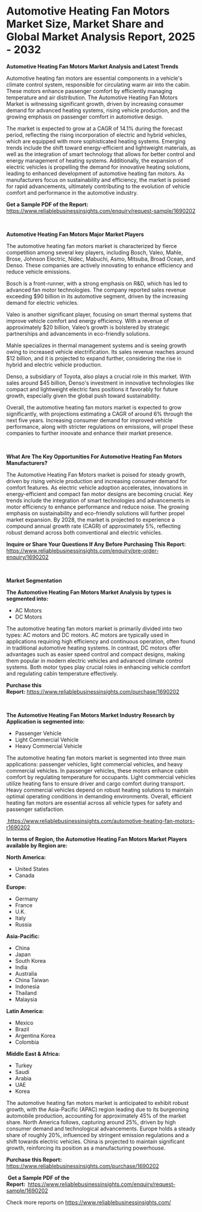 <p><h1>Automotive Heating Fan Motors Market Size, Market Share and Global Market Analysis Report, 2025 - 2032</h1></p><p><strong>Automotive Heating Fan Motors Market Analysis and Latest Trends</strong></p>
<p><p>Automotive heating fan motors are essential components in a vehicle's climate control system, responsible for circulating warm air into the cabin. These motors enhance passenger comfort by efficiently managing temperature and air distribution. The Automotive Heating Fan Motors Market is witnessing significant growth, driven by increasing consumer demand for advanced heating systems, rising vehicle production, and the growing emphasis on passenger comfort in automotive design.</p><p>The market is expected to grow at a CAGR of 14.1% during the forecast period, reflecting the rising incorporation of electric and hybrid vehicles, which are equipped with more sophisticated heating systems. Emerging trends include the shift toward energy-efficient and lightweight materials, as well as the integration of smart technology that allows for better control and energy management of heating systems. Additionally, the expansion of electric vehicles is propelling the demand for innovative heating solutions, leading to enhanced development of automotive heating fan motors. As manufacturers focus on sustainability and efficiency, the market is poised for rapid advancements, ultimately contributing to the evolution of vehicle comfort and performance in the automotive industry.</p></p>
<p><strong>Get a Sample PDF of the Report:&nbsp;</strong> <a href="https://www.reliablebusinessinsights.com/enquiry/request-sample/1690202?utm_campaign=3080&utm_medium=2&utm_source=Github&utm_content=ia&utm_term=26032025&utm_id=automotive-heating-fan-motors">https://www.reliablebusinessinsights.com/enquiry/request-sample/1690202</a></p>
<p>&nbsp;</p>
<p><strong>Automotive Heating Fan Motors Major Market Players</strong></p>
<p><p>The automotive heating fan motors market is characterized by fierce competition among several key players, including Bosch, Valeo, Mahle, Brose, Johnson Electric, Nidec, Mabuchi, Asmo, Mitsuba, Broad Ocean, and Denso. These companies are actively innovating to enhance efficiency and reduce vehicle emissions.</p><p>Bosch is a front-runner, with a strong emphasis on R&D, which has led to advanced fan motor technologies. The company reported sales revenue exceeding $90 billion in its automotive segment, driven by the increasing demand for electric vehicles.</p><p>Valeo is another significant player, focusing on smart thermal systems that improve vehicle comfort and energy efficiency. With a revenue of approximately $20 billion, Valeo’s growth is bolstered by strategic partnerships and advancements in eco-friendly solutions.</p><p>Mahle specializes in thermal management systems and is seeing growth owing to increased vehicle electrification. Its sales revenue reaches around $12 billion, and it is projected to expand further, considering the rise in hybrid and electric vehicle production.</p><p>Denso, a subsidiary of Toyota, also plays a crucial role in this market. With sales around $45 billion, Denso's investment in innovative technologies like compact and lightweight electric fans positions it favorably for future growth, especially given the global push toward sustainability.</p><p>Overall, the automotive heating fan motors market is expected to grow significantly, with projections estimating a CAGR of around 6% through the next five years. Increasing consumer demand for improved vehicle performance, along with stricter regulations on emissions, will propel these companies to further innovate and enhance their market presence.</p></p>
<p>&nbsp;</p>
<p><strong>What Are The Key Opportunities For Automotive Heating Fan Motors Manufacturers?</strong></p>
<p><p>The Automotive Heating Fan Motors market is poised for steady growth, driven by rising vehicle production and increasing consumer demand for comfort features. As electric vehicle adoption accelerates, innovations in energy-efficient and compact fan motor designs are becoming crucial. Key trends include the integration of smart technologies and advancements in motor efficiency to enhance performance and reduce noise. The growing emphasis on sustainability and eco-friendly solutions will further propel market expansion. By 2028, the market is projected to experience a compound annual growth rate (CAGR) of approximately 5%, reflecting robust demand across both conventional and electric vehicles.</p></p>
<p><strong>Inquire or Share Your Questions If Any Before Purchasing This Report:</strong> <a href="https://www.reliablebusinessinsights.com/enquiry/pre-order-enquiry/1690202?utm_campaign=3080&utm_medium=2&utm_source=Github&utm_content=ia&utm_term=26032025&utm_id=automotive-heating-fan-motors">https://www.reliablebusinessinsights.com/enquiry/pre-order-enquiry/1690202</a></p>
<p>&nbsp;</p>
<p><strong>Market Segmentation</strong></p>
<p><strong>The Automotive Heating Fan Motors Market Analysis by types is segmented into:</strong></p>
<p><ul><li>AC Motors</li><li>DC Motors</li></ul></p>
<p><p>The automotive heating fan motors market is primarily divided into two types: AC motors and DC motors. AC motors are typically used in applications requiring high efficiency and continuous operation, often found in traditional automotive heating systems. In contrast, DC motors offer advantages such as easier speed control and compact designs, making them popular in modern electric vehicles and advanced climate control systems. Both motor types play crucial roles in enhancing vehicle comfort and regulating cabin temperature effectively.</p></p>
<p><strong>Purchase this Report:&nbsp;</strong><a href="https://www.reliablebusinessinsights.com/purchase/1690202?utm_campaign=3080&utm_medium=2&utm_source=Github&utm_content=ia&utm_term=26032025&utm_id=automotive-heating-fan-motors">https://www.reliablebusinessinsights.com/purchase/1690202</a></p>
<p>&nbsp;</p>
<p><strong>The Automotive Heating Fan Motors Market Industry Research by Application is segmented into:</strong></p>
<p><ul><li>Passenger Vehicle</li><li>Light Commercial Vehicle</li><li>Heavy Commercial Vehicle</li></ul></p>
<p><p>The automotive heating fan motors market is segmented into three main applications: passenger vehicles, light commercial vehicles, and heavy commercial vehicles. In passenger vehicles, these motors enhance cabin comfort by regulating temperature for occupants. Light commercial vehicles utilize heating fans to ensure driver and cargo comfort during transport. Heavy commercial vehicles depend on robust heating solutions to maintain optimal operating conditions in demanding environments. Overall, efficient heating fan motors are essential across all vehicle types for safety and passenger satisfaction.</p></p>
<p><a href="https://www.reliablebusinessinsights.com/automotive-heating-fan-motors-r1690202?utm_campaign=3080&utm_medium=2&utm_source=Github&utm_content=ia&utm_term=26032025&utm_id=automotive-heating-fan-motors">&nbsp;https://www.reliablebusinessinsights.com/automotive-heating-fan-motors-r1690202</a></p>
<p><strong>In terms of Region, the Automotive Heating Fan Motors Market Players available by Region are:</strong></p>
<p>
    <p> <strong> North America: </strong>
        <ul>
            <li>United States</li>
            <li>Canada</li>
        </ul>
        </p> 
    <p> <strong> Europe: </strong>
        <ul>
            <li>Germany</li>
            <li>France</li>
            <li>U.K.</li>
            <li>Italy</li>
            <li>Russia</li>
        </ul>
        </p> 
    <p> <strong> Asia-Pacific: </strong>
        <ul>
            <li>China</li>
            <li>Japan</li>
            <li>South Korea</li>
            <li>India</li>
            <li>Australia</li>
            <li>China Taiwan</li>
            <li>Indonesia</li>
            <li>Thailand</li>
            <li>Malaysia</li>
        </ul>
        </p> 
    <p> <strong> Latin America: </strong>
        <ul>
            <li>Mexico</li>
            <li>Brazil</li>
            <li>Argentina Korea</li>
            <li>Colombia</li>
        </ul>
        </p> 
    <p> <strong> Middle East & Africa: </strong>
        <ul>
            <li>Turkey</li>
            <li>Saudi</li>
            <li>Arabia</li>
            <li>UAE</li>
            <li>Korea</li>
        </ul>
    </p>
    </p>
<p><p>The automotive heating fan motors market is anticipated to exhibit robust growth, with the Asia-Pacific (APAC) region leading due to its burgeoning automobile production, accounting for approximately 45% of the market share. North America follows, capturing around 25%, driven by high consumer demand and technological advancements. Europe holds a steady share of roughly 20%, influenced by stringent emission regulations and a shift towards electric vehicles. China is projected to maintain significant growth, reinforcing its position as a manufacturing powerhouse.</p></p>
<p><strong>Purchase this Report: </strong><a href="https://www.reliablebusinessinsights.com/purchase/1690202?utm_campaign=3080&utm_medium=2&utm_source=Github&utm_content=ia&utm_term=26032025&utm_id=automotive-heating-fan-motors">https://www.reliablebusinessinsights.com/purchase/1690202</a></p>
<p>&nbsp;<strong>Get a Sample PDF of the Report:&nbsp;&nbsp;</strong><a href="https://www.reliablebusinessinsights.com/enquiry/request-sample/1690202?utm_campaign=3080&utm_medium=2&utm_source=Github&utm_content=ia&utm_term=26032025&utm_id=automotive-heating-fan-motors">https://www.reliablebusinessinsights.com/enquiry/request-sample/1690202</a></p>
<p><strong></strong></p>
<p>Check more reports on <a href="https://www.reliablebusinessinsights.com/?utm_campaign=3080&utm_medium=2&utm_source=Github&utm_content=ia&utm_term=26032025&utm_id=automotive-heating-fan-motors">https://www.reliablebusinessinsights.com/</a></p>